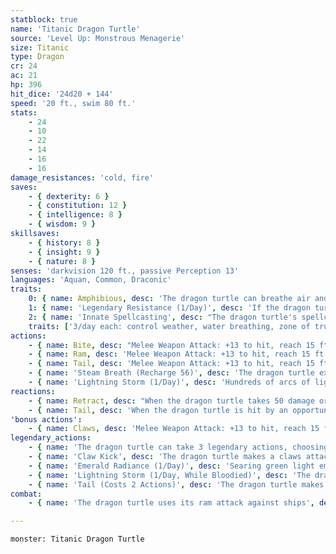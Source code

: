```yaml
---
statblock: true
name: 'Titanic Dragon Turtle'
source: 'Level Up: Monstrous Menagerie'
size: Titanic
type: Dragon
cr: 24
ac: 21
hp: 396
hit_dice: '24d20 + 144'
speed: '20 ft., swim 80 ft.'
stats:
    - 24
    - 10
    - 22
    - 14
    - 16
    - 16
damage_resistances: 'cold, fire'
saves:
    - { dexterity: 6 }
    - { constitution: 12 }
    - { intelligence: 8 }
    - { wisdom: 9 }
skillsaves:
    - { history: 8 }
    - { insight: 9 }
    - { nature: 8 }
senses: 'darkvision 120 ft., passive Perception 13'
languages: 'Aquan, Common, Draconic'
traits:
    0: { name: Amphibious, desc: 'The dragon turtle can breathe air and water.' }
    1: { name: 'Legendary Resistance (1/Day)', desc: 'If the dragon turtle fails a saving throw, it can choose to succeed instead. When it does so, the faint glow cast by its shell winks out. When the dragon turtle uses Retract, it gains one more use of this ability and its shell regains its luminescence.' }
    2: { name: 'Innate Spellcasting', desc: "The dragon turtle's spellcasting ability is Wisdom (spell save DC 17). It can innately cast the following spells, requiring no components:" }
    traits: ['3/day each: control weather, water breathing, zone of truth']
actions:
    - { name: Bite, desc: "Melee Weapon Attack: +13 to hit, reach 15 ft., one target. Hit: 52 (7d12 + 7) piercing damage. If the target is a creature, it is grappled (escape DC 21). Until this grapple ends, the dragon turtle can't bite a different creature, and it has advantage on bite attacks against the grappled creature." }
    - { name: Ram, desc: 'Melee Weapon Attack: +13 to hit, reach 15 ft., one target. Hit: 46 (6d12 + 7) bludgeoning damage. This attack deals double damage against objects, vehicles, and constructs.' }
    - { name: Tail, desc: 'Melee Weapon Attack: +13 to hit, reach 15 ft., one target. Hit: 46 (6d12 + 7) bludgeoning damage. If the target is a creature, it makes a DC 21 Strength saving throw. On a failure, it is pushed 15 feet away from the dragon turtle and knocked prone.' }
    - { name: 'Steam Breath (Recharge 56)', desc: 'The dragon turtle exhales steam in a 90-foot cone. Each creature in the area makes a DC 20 Constitution saving throw, taking 52 (15d6) fire damage on a failed save or half as much on a successful one.' }
    - { name: 'Lightning Storm (1/Day)', desc: 'Hundreds of arcs of lightning crackle from the dragon turtle. Each creature within 90 feet makes a DC 17 Dexterity saving throw, taking 35 (10d6) lightning damage on a failure or half damage on a success.' }
reactions:
    - { name: Retract, desc: "When the dragon turtle takes 50 damage or more from a single attack or spell, it retracts its head and limbs into its shell. It immediately regains 20 hit points. While retracted, it is blinded; its Speed is 0; it can't take reactions; it has advantage on saving throws; attacks against it have disadvantage; and it has resistance to all damage. The dragon turtle stays retracted until the beginning of its next turn." }
    - { name: Tail, desc: 'When the dragon turtle is hit by an opportunity attack, it makes a tail attack.' }
'bonus actions':
    - { name: Claws, desc: 'Melee Weapon Attack: +13 to hit, reach 15 ft., one target. Hit: 25 (4d8 + 7) slashing damage.' }
legendary_actions:
    - { name: 'The dragon turtle can take 3 legendary actions, choosing from the options below', desc: "Only one legendary action can be used at a time and only at the end of another creature's turn. It regains spent legendary actions at the start of its turn." }
    - { name: 'Claw Kick', desc: 'The dragon turtle makes a claws attack and then moves up to half its speed without provoking opportunity attacks.' }
    - { name: 'Emerald Radiance (1/Day)', desc: 'Searing green light emanates from the dragon turtle. Each creature within 90 feet makes a DC 17 Dexterity saving throw, taking 70 (20d6) radiant damage on a failure or half damage on a success. A creature that fails the saving throw is blinded until the end of its next turn.' }
    - { name: 'Lightning Storm (1/Day, While Bloodied)', desc: 'The dragon turtle recharges and uses Lightning Storm.' }
    - { name: 'Tail (Costs 2 Actions)', desc: 'The dragon turtle makes a tail attack.' }
combat:
    - { name: 'The dragon turtle uses its ram attack against ships', desc: "When fighting creatures, it uses Steam Breath if available and its bite otherwise. It generally uses its tail only as a reaction, unless it wants to push a melee combatant before retreating. It uses Lightning Storm when it can't otherwise reach its enemies. It attacks with its claws every turn. Dragon turtles flee into deep water when bloodied; if pursued, they turn around once their Steam Breath recharges and fight to the death." }

---
```

```statblock
monster: Titanic Dragon Turtle
```

